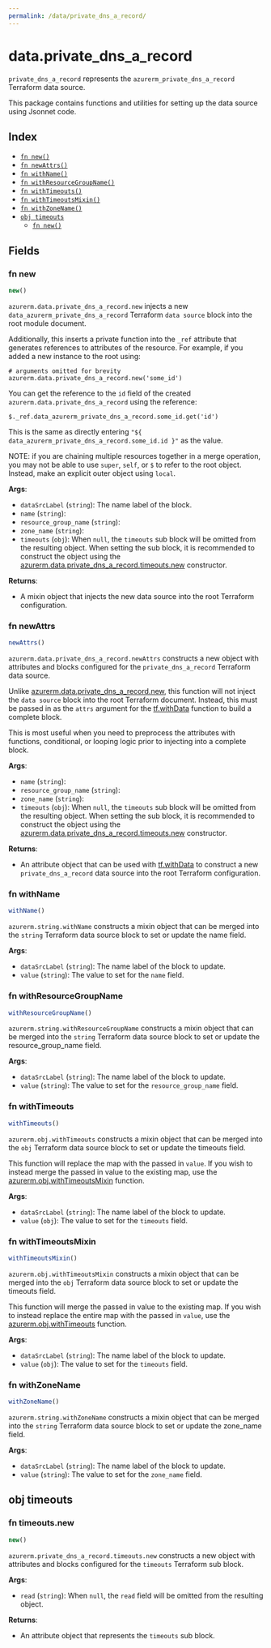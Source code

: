 ```yaml
---
permalink: /data/private_dns_a_record/
---
```


# data.private_dns_a_record

`private_dns_a_record` represents the `azurerm_private_dns_a_record` Terraform data source.



This package contains functions and utilities for setting up the data source using Jsonnet code.


## Index

* [`fn new()`](#fn-new)
* [`fn newAttrs()`](#fn-newattrs)
* [`fn withName()`](#fn-withname)
* [`fn withResourceGroupName()`](#fn-withresourcegroupname)
* [`fn withTimeouts()`](#fn-withtimeouts)
* [`fn withTimeoutsMixin()`](#fn-withtimeoutsmixin)
* [`fn withZoneName()`](#fn-withzonename)
* [`obj timeouts`](#obj-timeouts)
  * [`fn new()`](#fn-timeoutsnew)

## Fields

### fn new

```ts
new()
```


`azurerm.data.private_dns_a_record.new` injects a new `data_azurerm_private_dns_a_record` Terraform `data source`
block into the root module document.

Additionally, this inserts a private function into the `_ref` attribute that generates references to attributes of the
resource. For example, if you added a new instance to the root using:

    # arguments omitted for brevity
    azurerm.data.private_dns_a_record.new('some_id')

You can get the reference to the `id` field of the created `azurerm.data.private_dns_a_record` using the reference:

    $._ref.data_azurerm_private_dns_a_record.some_id.get('id')

This is the same as directly entering `"${ data_azurerm_private_dns_a_record.some_id.id }"` as the value.

NOTE: if you are chaining multiple resources together in a merge operation, you may not be able to use `super`, `self`,
or `$` to refer to the root object. Instead, make an explicit outer object using `local`.

**Args**:
  - `dataSrcLabel` (`string`): The name label of the block.
  - `name` (`string`): 
  - `resource_group_name` (`string`): 
  - `zone_name` (`string`): 
  - `timeouts` (`obj`):  When `null`, the `timeouts` sub block will be omitted from the resulting object. When setting the sub block, it is recommended to construct the object using the [azurerm.data.private_dns_a_record.timeouts.new](#fn-timeoutsnew) constructor.

**Returns**:
- A mixin object that injects the new data source into the root Terraform configuration.


### fn newAttrs

```ts
newAttrs()
```


`azurerm.data.private_dns_a_record.newAttrs` constructs a new object with attributes and blocks configured for the `private_dns_a_record`
Terraform data source.

Unlike [azurerm.data.private_dns_a_record.new](#fn-new), this function will not inject the `data source`
block into the root Terraform document. Instead, this must be passed in as the `attrs` argument for the
[tf.withData](https://github.com/tf-libsonnet/core/tree/main/docs#fn-withdata) function to build a complete block.

This is most useful when you need to preprocess the attributes with functions, conditional, or looping logic prior to
injecting into a complete block.

**Args**:
  - `name` (`string`): 
  - `resource_group_name` (`string`): 
  - `zone_name` (`string`): 
  - `timeouts` (`obj`):  When `null`, the `timeouts` sub block will be omitted from the resulting object. When setting the sub block, it is recommended to construct the object using the [azurerm.data.private_dns_a_record.timeouts.new](#fn-timeoutsnew) constructor.

**Returns**:
  - An attribute object that can be used with [tf.withData](https://github.com/tf-libsonnet/core/tree/main/docs#fn-withdata) to construct a new `private_dns_a_record` data source into the root Terraform configuration.


### fn withName

```ts
withName()
```

`azurerm.string.withName` constructs a mixin object that can be merged into the `string`
Terraform data source block to set or update the name field.



**Args**:
  - `dataSrcLabel` (`string`): The name label of the block to update.
  - `value` (`string`): The value to set for the `name` field.


### fn withResourceGroupName

```ts
withResourceGroupName()
```

`azurerm.string.withResourceGroupName` constructs a mixin object that can be merged into the `string`
Terraform data source block to set or update the resource_group_name field.



**Args**:
  - `dataSrcLabel` (`string`): The name label of the block to update.
  - `value` (`string`): The value to set for the `resource_group_name` field.


### fn withTimeouts

```ts
withTimeouts()
```

`azurerm.obj.withTimeouts` constructs a mixin object that can be merged into the `obj`
Terraform data source block to set or update the timeouts field.

This function will replace the map with the passed in `value`. If you wish to instead merge the
passed in value to the existing map, use the [azurerm.obj.withTimeoutsMixin](TODO) function.

**Args**:
  - `dataSrcLabel` (`string`): The name label of the block to update.
  - `value` (`obj`): The value to set for the `timeouts` field.


### fn withTimeoutsMixin

```ts
withTimeoutsMixin()
```

`azurerm.obj.withTimeoutsMixin` constructs a mixin object that can be merged into the `obj`
Terraform data source block to set or update the timeouts field.

This function will merge the passed in value to the existing map. If you wish
to instead replace the entire map with the passed in `value`, use the [azurerm.obj.withTimeouts](TODO)
function.


**Args**:
  - `dataSrcLabel` (`string`): The name label of the block to update.
  - `value` (`obj`): The value to set for the `timeouts` field.


### fn withZoneName

```ts
withZoneName()
```

`azurerm.string.withZoneName` constructs a mixin object that can be merged into the `string`
Terraform data source block to set or update the zone_name field.



**Args**:
  - `dataSrcLabel` (`string`): The name label of the block to update.
  - `value` (`string`): The value to set for the `zone_name` field.


## obj timeouts



### fn timeouts.new

```ts
new()
```


`azurerm.private_dns_a_record.timeouts.new` constructs a new object with attributes and blocks configured for the `timeouts`
Terraform sub block.



**Args**:
  - `read` (`string`):  When `null`, the `read` field will be omitted from the resulting object.

**Returns**:
  - An attribute object that represents the `timeouts` sub block.
